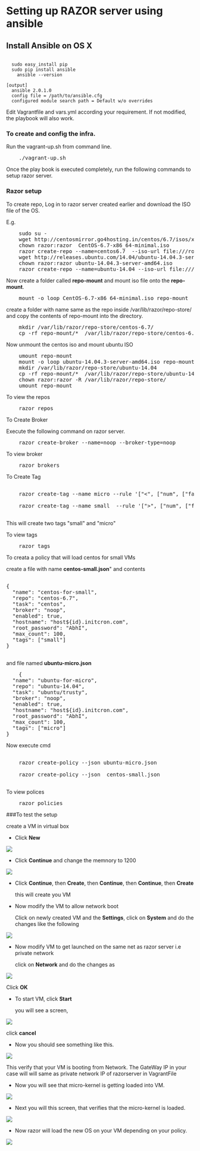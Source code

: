 # Setting up RAZOR server using ansible

## Install Ansible on OS X

```

  sudo easy_install pip
  sudo pip install ansible
	ansible --version

[output]
  ansible 2.0.1.0
  config file = /path/to/ansible.cfg
  configured module search path = Default w/o overrides

```
Edit Vagrantfile and vars.yml according your requirement. If not modified, the playbook will also work.

### To create and config the infra.

Run the vagrant-up.sh from command line.

<pre>
	./vagrant-up.sh
</pre>

Once the play book is executed completely, run the following commands to setup razor server.

### Razor setup

To create repo, Log in to razor server created earlier and download the ISO file of the OS.


E.g.

<pre>
	sudo su -
	wget http://centosmirror.go4hosting.in/centos/6.7/isos/x86_64/CentOS-6.7-x86_64-minimal.iso
	chown razor:razor  CentOS-6.7-x86_64-minimal.iso
 	razor create-repo --name=centos6.7  --iso-url file:///root/CentOS-6.7-x86_64-minimal.iso --task centos
 	wget http://releases.ubuntu.com/14.04/ubuntu-14.04.3-server-amd64.iso
 	chown razor:razor ubuntu-14.04.3-server-amd64.iso
 	razor create-repo --name=ubuntu-14.04 --iso-url file:///root/ubuntu-14.04.3-server-amd64.iso
</pre>

Now create a folder called **repo-mount** and mount iso file onto the  **repo-mount**.

<pre>
	mount -o loop CentOS-6.7-x86_64-minimal.iso repo-mount
</pre>

create a folder with name same as the repo inside /var/lib/razor/repo-store/ and copy the contents of repo-mount into the directory.

<pre>
	mkdir /var/lib/razor/repo-store/centos-6.7/
	cp -rf repo-mount/*  /var/lib/razor/repo-store/centos-6.7/
</pre>

Now unmount the centos iso and mount ubuntu ISO

<pre>
	umount repo-mount
	mount -o loop ubuntu-14.04.3-server-amd64.iso repo-mount
	mkdir /var/lib/razor/repo-store/ubuntu-14.04
	cp -rf repo-mount/*  /var/lib/razor/repo-store/ubuntu-14.04
	chown razor:razor -R /var/lib/razor/repo-store/
	umount repo-mount
</pre>


To view the repos

<pre>
	razor repos
</pre>


To Create Broker

Execute the following command on razor server.

<pre>
	razor create-broker --name=noop --broker-type=noop
</pre>


To view broker

<pre>
	razor brokers
</pre>


To Create Tag

<pre>

	razor create-tag --name micro --rule '["<", ["num", ["fact", "memorysize_mb"]], 1000]'

	razor create-tag --name small  --rule '[">", ["num", ["fact", "memorysize_mb"]], 1000]'

</pre>

This will create two tags "small" and "micro"

To view tags

<pre>
	razor tags
</pre>

To creata a policy that will load centos  for small VMs

create a file with name **centos-small.json**" and contents

<pre>

{
  "name": "centos-for-small",
  "repo": "centos-6.7",
  "task": "centos",
  "broker": "noop",
  "enabled": true,
  "hostname": "host${id}.initcron.com",
  "root_password": "AbhI",
  "max_count": 100,
  "tags": ["small"]
}

</pre>


and file named **ubuntu-micro.json**


<pre>
	{
  "name": "ubuntu-for-micro",
  "repo": "ubuntu-14.04",
  "task": "ubuntu/trusty",
  "broker": "noop",
  "enabled": true,
  "hostname": "host${id}.initcron.com",
  "root_password": "AbhI",
  "max_count": 100,
  "tags": ["micro"]
}
</pre>

Now execute cmd

<pre>

	razor create-policy --json ubuntu-micro.json

	razor create-policy --json  centos-small.json

</pre>

To view polices

<pre>
	razor policies
</pre>


###To test the setup


create a VM in virtual box

* Click **New**  

<img src="./screenshots/create-1.png">

* Click **Continue** and change the memnory to 1200   

<img src="./screenshots/create-2.png">


* Click **Continue**, then **Create**, then **Continue**, then **Continue**, then **Create**

  this will create you VM

* Now modify the VM to allow network boot   

  Click on newly created VM and the **Settings**, click on **System** and do the changes like the following

<img src="./screenshots/modify-1.png" >

* Now modify VM to get launched on the same net as razor server i.e private network

  click on **Network** and do the changes as

<img src="./screenshots/modify-2.png">

   Click **OK**

* To start VM, click **Start**

  you will see a screen,

<img src="screenshots/startvm.png">

  click **cancel**

* Now you should see something like this.

<img src="screenshots/netboot.png">

  This verify that your VM is booting from Network.
  The GateWay IP in your case will will same as private network IP of razorserver in VagrantFile

* Now you will see that micro-kernel is getting loaded into VM.

<img src="screenshots/micro-kernel.png">

* Next you will this screen, that verifies that the micro-kernel is loaded.

<img src="screenshots/micro-kernel_complete.png">

* Now razor will load the new OS on your VM depending on your policy.

<img src="screenshots/newos.png">
